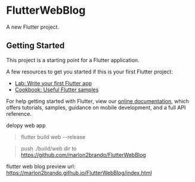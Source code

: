 # FlutterWebBlog

A new Flutter project.

## Getting Started

This project is a starting point for a Flutter application.

A few resources to get you started if this is your first Flutter project:

- [Lab: Write your first Flutter app](https://flutter.dev/docs/get-started/codelab)
- [Cookbook: Useful Flutter samples](https://flutter.dev/docs/cookbook)

For help getting started with Flutter, view our
[online documentation](https://flutter.dev/docs), which offers tutorials,
samples, guidance on mobile development, and a full API reference.


delopy web app

> flutter build web --release 

> push ./build/web dir to https://github.com/marlon2brando/FlutterWebBlog


flutter web blog preview url:
https://marlon2brando.github.io/FlutterWebBlog/index.html
